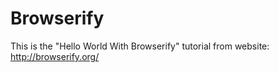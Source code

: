 Browserify
==============================
This is the "Hello World With Browserify" tutorial from website: http://browserify.org/
